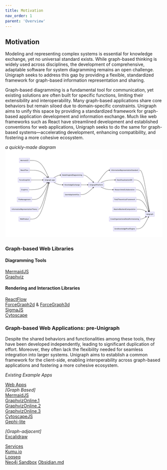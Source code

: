 ```yaml
---
title: Motivation
nav_order: 1
parent: 'Overview'
---
```


## Motivation

Modeling and representing complex systems is essential for knowledge exchange, yet no universal standard exists. While graph-based thinking is widely used across disciplines, the development of comprehensive, adaptable software for system diagramming remains an open challenge. Unigraph seeks to address this gap by providing a flexible, standardized framework for graph-based information representation and sharing.

Graph-based diagramming is a fundamental tool for communication, yet existing solutions are often built for specific functions, limiting their extensibility and interoperability. Many graph-based applications share core behaviors but remain siloed due to domain-specific constraints. Unigraph aims to unify this space by providing a standardized framework for graph-based application development and information exchange. Much like web frameworks such as React have streamlined development and established conventions for web applications, Unigraph seeks to do the same for graph-based systems—accelerating development, enhancing compatibility, and fostering a more cohesive ecosystem.

_a quickly-made diagram_
![Diagram1](../assets/images/diagram1.png)

### Graph-based Web Libraries

#### Diagramming Tools

[MermaidJS](https://mermaid.live/edit)<br>
[Graphviz](https://graphviz.org/)<br>

#### Rendering and Interaction Libraries

[ReactFlow](https://reactflow.dev/examples)<br>
[ForceGraph2d](https://github.com/vasturiano/react-force-graph) & [ForceGraph3d](https://github.com/vasturiano/3d-force-graph)<br>
[SigmaJS](https://www.sigmajs.org/)<br>
[Cytoscape](https://js.cytoscape.org/)<br>

### Graph-based Web Applications: pre-Unigraph

Despite the shared behaviors and functionalities among these tools, they have been developed independently, leading to significant duplication of effort. Moreover, they often lack the flexibility needed for seamless integration into larger systems. Unigraph aims to establish a common framework for the client-side, enabling interoperability across graph-based applications and fostering a more cohesive ecosystem.

_Existing Example Apps_

<u>Web Apps</u><br>
_[Graph Based]_<br>
[MermaidJS](https://mermaid.live/)<br>
[GraphvizOnline.1](https://magjac.com/graphviz-visual-editor/)<br>
[GraphvizOnline.2](http://www.webgraphviz.com/)<br>
[GraphvizOnline.3](https://dreampuf.github.io/GraphvizOnline/)<br>
[CytoscapeJS](https://web.cytoscape.org/)<br>
[Gephi-lite](https://gephi.org/gephi-lite/)<br>

_[Graph-adjacent]_<br>
[Excalidraw](https://excalidraw.com/)<br>

<u>Services</u><br>
[Kumu.io](https://kumu.io/)<br>
[Loqseq](https://logseq.com/)<br>
[Neo4j Sandbox](https://neo4j.com/sandbox/)
[Obsidian.md](https://obsidian.md/)
